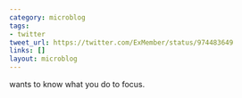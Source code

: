 ```yaml
---
category: microblog
tags:
- twitter
tweet_url: https://twitter.com/ExMember/status/974483649
links: []
layout: microblog
---
```

wants to know what you do to focus.
